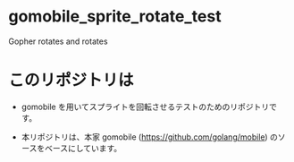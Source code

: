 # gomobile_sprite_rotate_test

Gopher rotates and rotates

# このリポジトリは

* gomobile を用いてスプライトを回転させるテストのためのリポジトリです。

* 本リポジトリは、本家 gomobile (https://github.com/golang/mobile) のソースをベースにしています。


